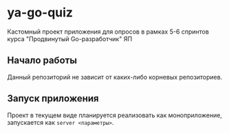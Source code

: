 # ya-go-quiz

Кастомный проект приложения для опросов в рамках 5-6 спринтов курса "Продвинутый Go-разработчик" ЯП

## Начало работы

Данный репозиторий не зависит от каких-либо корневых репозиториев.

## Запуск приложения

Проект в текущем виде планируется реализовать как моноприложение, запускается как `server <параметры>`.